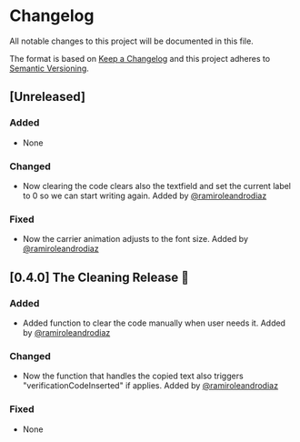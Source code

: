 # Changelog

All notable changes to this project will be documented in this file.

The format is based on [Keep a Changelog](http://keepachangelog.com/en/1.0.0/) and this project adheres to [Semantic Versioning](http://semver.org/spec/v2.0.0.html).

## [Unreleased]

### Added

- None

### Changed

- Now clearing the code clears also the textfield and set the current label to 0 so we can start writing again. Added by [@ramiroleandrodiaz](https://github.com/ramiroleandrodiaz)

### Fixed

- Now the carrier animation adjusts to the font size. Added by [@ramiroleandrodiaz](https://github.com/ramiroleandrodiaz)

## [0.4.0] The Cleaning Release 🧹

### Added

- Added function to clear the code manually when user needs it. Added by [@ramiroleandrodiaz](https://github.com/ramiroleandrodiaz)

### Changed

- Now the function that handles the copied text also triggers "verificationCodeInserted" if applies. Added by [@ramiroleandrodiaz](https://github.com/ramiroleandrodiaz)

### Fixed

- None

